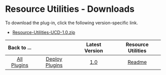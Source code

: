 
# Resource Utilities - Downloads

To download the plug-in, click the following version-specific link.
- [Resource-Utilities-UCD-1.0.zip](https://raw.githubusercontent.com/UrbanCode/IBM-UCD-PLUGINS/main/files/resource-utilities/Resource-Utilities-UCD-1.0.zip)

|Back to ...||Latest Version|Resource Utilities |
| :---: | :---: | :---: | :---: |
|[All Plugins](../../index.md)|[Deploy Plugins](../README.md)|[1.0](https://raw.githubusercontent.com/UrbanCode/IBM-UCD-PLUGINS/main/files/resource-utilities/Resource-Utilities-UCD-1.0.zip)|[Readme](README.md)|
